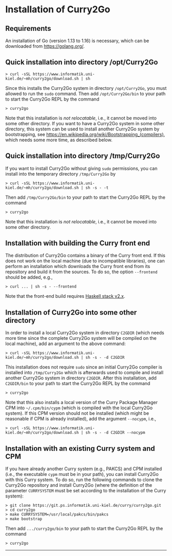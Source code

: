 Installation of Curry2Go
========================

Requirements
------------

An installation of Go (version 1.13 to 1.16) is necessary,
which can be downloaded from <https://golang.org/>.


Quick installation into directory /opt/Curry2Go
-----------------------------------------------

    > curl -sSL https://www.informatik.uni-kiel.de/~mh/curry2go/download.sh | sh

Since this installs the Curry2Go system in directory `/opt/Curry2Go`,
you must allowed to run the `sudo` command.
Then add `/opt/Curry2Go/bin` to your path to start the Curry2Go REPL
by the command

    > curry2go

Note that this installation is _not relocatable_, i.e., it cannot
be moved into some other directory. If you want to have
a Curry2Go system in some other directory, this system
can be used to install another Curry2Go system by bootstrapping,
see <https://en.wikipedia.org/wiki/Bootstrapping_(compilers)>,
which needs some more time, as described below.


Quick installation into directory /tmp/Curry2Go
-----------------------------------------------

If you want to install Curry2Go without giving `sudo` permissions,
you can install into the temporary directory `/tmp/Curry2Go` by

    > curl -sSL https://www.informatik.uni-kiel.de/~mh/curry2go/download.sh | sh -s - -t

Then add `/tmp/Curry2Go/bin` to your path to start the Curry2Go REPL
by the command

    > curry2go

Note that this installation is _not relocatable_, i.e., it cannot
be moved into some other directory.


Installation with building the Curry front end
----------------------------------------------

The distribution of Curry2Go contains a binary of the Curry front end.
If this does not work on the local machine (due to incompatible
libraries), one can perform an installation which downloads
the Curry front end from its repository and build it from the sources.
To do so, the option `--frontend` should be added, e.g.,

    > curl ... | sh -s - --frontend

Note that the front-end build requires
[Haskell stack v2.x](http://www.haskellstack.org/).


Installation of Curry2Go into some other directory
--------------------------------------------------

In order to install a local Curry2Go system in directory `C2GDIR`
(which needs more time since the complete Curry2Go system will be
compiled on the local machine), add an argument to the above command:

    > curl -sSL https://www.informatik.uni-kiel.de/~mh/curry2go/download.sh | sh -s - -d C2GDIR

This installation does not require `sudo` since
an initial Curry2Go compiler is installed into `/tmp/Curry2Go`
which is afterwards used to compile and install another Curry2Go system
in directory `C2GDIR`.
After this installation, add `C2GDIR/bin` to your path to start
the Curry2Go REPL by the command

    > curry2go

Note that this also installs a local version of the Curry Package Manager CPM
into `~/.cpm/bin/cypm` (which is compiled with the local Curry2Go system).
If this CPM version should not be installed (which might be reasonable
if CPM is already installed), add the argument `--nocypm`, i.e.,

    > curl -sSL https://www.informatik.uni-kiel.de/~mh/curry2go/download.sh | sh -s - -d C2GDIR --nocypm


Installation with an existing Curry system and CPM
--------------------------------------------------

If you have already another Curry system (e.g., PAKCS) and CPM
installed (i.e., the executable `cypm` must be in your path),
you can install Curry2Go with this Curry system. To do so,
run the following commands to clone the Curry2Go repository
and install Curry2Go (where the definition of the parameter
`CURRYSYSTEM` must be set according to the installation of
the Curry system):

    > git clone https://git.ps.informatik.uni-kiel.de/curry/curry2go.git
    > cd curry2go
    > make CURRYSYSTEM=/usr/local/pakcs/bin/pakcs
    > make bootstrap

Then add `.../curry2go/bin` to your path to start the Curry2Go REPL
by the command

    > curry2go

------------------------------------------------------------------------------
